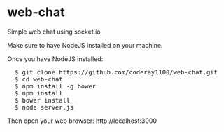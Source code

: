 web-chat
========

Simple web chat using socket.io

Make sure to have NodeJS installed on your machine.

Once you have NodeJS installed:
<pre>
  $ git clone https://github.com/coderay1100/web-chat.git
  $ cd web-chat
  $ npm install -g bower
  $ npm install
  $ bower install
  $ node server.js
</pre>

Then open your web browser: http://localhost:3000
